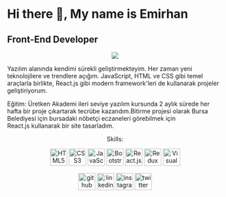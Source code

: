 # Hi there 👋, My name is Emirhan
## Front-End Developer        

<p align="center">
    <img src="https://img.freepik.com/premium-vector/frontend-development-web-banner-concept-website-interface-improvement-illustration_277904-4428.jpg?w=600">
</p>

Yazılım alanında kendimi sürekli geliştirmekteyim. Her zaman yeni teknolojilere ve trendlere açığım. JavaScript, HTML ve CSS gibi temel araçlarla birlikte, React.js gibi modern framework'leri de kullanarak projeler geliştiriyorum.

Eğitim: Üretken Akademi ileri seviye yazılım kursunda 2 aylık sürede 
        her  hafta bir proje çıkartarak tecrübe kazandım.Bitirme projesi 
        olarak Bursa  Belediyesi için  bursadaki nöbetçi eczaneleri görebilmek için  
         React.js kullanarak bir site tasarladım.

<p align="center">Skills:</p>
<p align="center">
    <img src="https://cdn.jsdelivr.net/npm/simple-icons/icons/html5.svg" alt="HTML5" height="40" style="filter: grayscale(0%) brightness(100%)">
    <img src="https://cdn.jsdelivr.net/npm/simple-icons/icons/css3.svg" alt="CSS3" height="40" style="filter: grayscale(0%) brightness(100%)">
    <img src="https://cdn.jsdelivr.net/npm/simple-icons/icons/javascript.svg" alt="JavaScript" height="40" style="filter: grayscale(0%) brightness(100%)">
    <img src="https://cdn.jsdelivr.net/npm/simple-icons/icons/bootstrap.svg" alt="Bootstrap" height="40" style="filter: grayscale(0%) brightness(100%)">
    <img src="https://cdn.jsdelivr.net/npm/simple-icons/icons/react.svg" alt="React.js" height="40" style="filter: grayscale(0%) brightness(100%)">
    <img src="https://cdn.jsdelivr.net/npm/simple-icons/icons/redux.svg" alt="Redux" height="40" style="filter: grayscale(0%) brightness(100%)">
    <img src="https://cdn.jsdelivr.net/npm/simple-icons/icons/visualstudiocode.svg" alt="Visual Studio Code" height="40" style="filter: grayscale(0%) brightness(100%)">
</p>

<p align="center">
    <a href="https://github.com/emhnkrty"><img src="https://cdn.jsdelivr.net/npm/simple-icons/icons/github.svg" alt="github" height="40"></a>
    <a href="https://www.linkedin.com/in/emrhnkrty/"><img src="https://cdn.jsdelivr.net/npm/simple-icons/icons/linkedin.svg" alt="linkedin" height="40"></a>
    <a href="https://www.instagram.com/emrhnkrty/"><img src="https://cdn.jsdelivr.net/npm/simple-icons/icons/instagram.svg" alt="instagram" height="40"></a>
    <a href="https://twitter.com/emrhnkrty"><img src="https://cdn.jsdelivr.net/npm/simple-icons/icons/twitter.svg" alt="twitter" height="40"></a>
</p>
